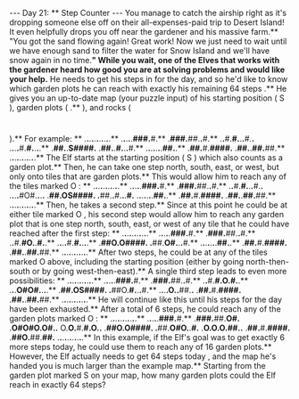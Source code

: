 --- Day 21: ** Step Counter ---
You manage to catch the
airship
right as it's dropping someone else off on their all-expenses-paid trip to Desert Island! It even helpfully drops you off near the
gardener
and his massive farm.**
"You got the sand flowing again! Great work! Now we just need to wait until we have enough sand to filter the water for Snow Island and we'll have snow again in no time.**"
While you wait, one of the Elves that works with the gardener heard how good you are at solving problems and would like your help.** He needs to get his
steps
in for the day, and so he'd like to know
which garden plots he can reach with exactly his remaining
64
steps
.**
He gives you an up-to-date map (your puzzle input) of his starting position (
S
), garden plots (
.**
), and rocks (
#
).** For example: **
.**.**.**.**.**.**.**.**.**.**.**
.**.**.**.**.**###.**#.**
.**###.**##.**.**#.**
.**.**#.**#.**.**.**#.**.**
.**.**.**.**#.**#.**.**.**.**
.**##.**.**S####.**
.**##.**.**#.**.**.**#.**
.**.**.**.**.**.**.**##.**.**
.**##.**#.**####.**
.**##.**.**##.**##.**
.**.**.**.**.**.**.**.**.**.**.**
The Elf starts at the starting position (
S
) which also counts as a garden plot.** Then, he can take one step north, south, east, or west, but only onto tiles that are garden plots.** This would allow him to reach any of the tiles marked
O
: **
.**.**.**.**.**.**.**.**.**.**.**
.**.**.**.**.**###.**#.**
.**###.**##.**.**#.**
.**.**#.**#.**.**.**#.**.**
.**.**.**.**#O#.**.**.**.**
.**##.**OS####.**
.**##.**.**#.**.**.**#.**
.**.**.**.**.**.**.**##.**.**
.**##.**#.**####.**
.**##.**.**##.**##.**
.**.**.**.**.**.**.**.**.**.**.**
Then, he takes a second step.** Since at this point he could be at
either
tile marked
O
, his second step would allow him to reach any garden plot that is one step north, south, east, or west of
any
tile that he could have reached after the first step: **
.**.**.**.**.**.**.**.**.**.**.**
.**.**.**.**.**###.**#.**
.**###.**##.**.**#.**
.**.**#.**#O.**.**#.**.**
.**.**.**.**#.**#.**.**.**.**
.**##O.**O####.**
.**##.**O#.**.**.**#.**
.**.**.**.**.**.**.**##.**.**
.**##.**#.**####.**
.**##.**.**##.**##.**
.**.**.**.**.**.**.**.**.**.**.**
After two steps, he could be at any of the tiles marked
O
above, including the starting position (either by going north-then-south or by going west-then-east).**
A single third step leads to even more possibilities: **
.**.**.**.**.**.**.**.**.**.**.**
.**.**.**.**.**###.**#.**
.**###.**##.**.**#.**
.**.**#.**#.**O.**#.**.**
.**.**.**O#O#.**.**.**.**
.**##.**OS####.**
.**##O.**#.**.**.**#.**
.**.**.**.**O.**.**##.**.**
.**##.**#.**####.**
.**##.**.**##.**##.**
.**.**.**.**.**.**.**.**.**.**.**
He will continue like this until his steps for the day have been exhausted.** After a total of
6
steps, he could reach any of the garden plots marked
O
: **
.**.**.**.**.**.**.**.**.**.**.**
.**.**.**.**.**###.**#.**
.**###.**##.**O#.**
.**O#O#O.**O#.**.**
O.**O.**#.**#.**O.**.**
.**##O.**O####.**
.**##.**O#O.**.**#.**
.**O.**O.**O.**##.**.**
.**##.**#.**####.**
.**##O.**##.**##.**
.**.**.**.**.**.**.**.**.**.**.**
In this example, if the Elf's goal was to get exactly
6
more steps today, he could use them to reach any of
16
garden plots.**
However, the Elf
actually needs to get
64
steps today
, and the map he's handed you is much larger than the example map.**
Starting from the garden plot marked
S
on your map,
how many garden plots could the Elf reach in exactly
64
steps?